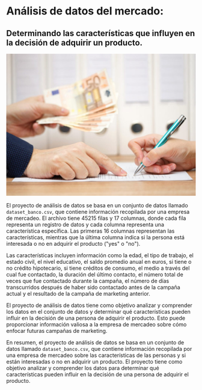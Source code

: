 # Análisis de datos del mercado:

## Determinando las características que influyen en la decisión de adquirir un producto.

![1682455308877](image/README/1682455308877.png)

El proyecto de análisis de datos se basa en un conjunto de datos llamado `dataset_banco.csv`, que contiene información recopilada por una empresa de mercadeo. El archivo tiene 45215 filas y 17 columnas, donde cada fila representa un registro de datos y cada columna representa una característica específica. Las primeras 16 columnas representan las características, mientras que la última columna indica si la persona está interesada o no en adquirir el producto ("yes" o "no").

Las características incluyen información como la edad, el tipo de trabajo, el estado civil, el nivel educativo, el saldo promedio anual en euros, si tiene o no crédito hipotecario, si tiene créditos de consumo, el medio a través del cual fue contactado, la duración del último contacto, el número total de veces que fue contactado durante la campaña, el número de días transcurridos después de haber sido contactado antes de la campaña actual y el resultado de la campaña de marketing anterior.

El proyecto de análisis de datos tiene como objetivo analizar y comprender los datos en el conjunto de datos y determinar qué características pueden influir en la decisión de una persona de adquirir el producto. Esto puede proporcionar información valiosa a la empresa de mercadeo sobre cómo enfocar futuras campañas de marketing.

En resumen, el proyecto de análisis de datos se basa en un conjunto de datos llamado `dataset_banco.csv`, que contiene información recopilada por una empresa de mercadeo sobre las características de las personas y si están interesadas o no en adquirir un producto. El proyecto tiene como objetivo analizar y comprender los datos para determinar qué características pueden influir en la decisión de una persona de adquirir el producto.
